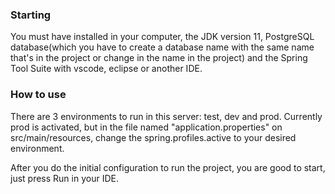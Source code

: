 ### Starting
You must have installed in your computer, the JDK version 11, PostgreSQL database(which you have to create a database name with the same name that's in the project or change in the name in the project) 
and the Spring Tool Suite with vscode, eclipse or another IDE.

### How to use
There are 3 environments to run in this server: test, dev and prod.
Currently prod is activated, but in the file named "application.properties" on src/main/resources, change the spring.profiles.active to your desired environment.

After you do the initial configuration to run the project, you are good to start, just press Run in your IDE.
